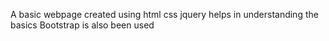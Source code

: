 A basic webpage created using html css jquery
helps in understanding the basics
Bootstrap is also been used
